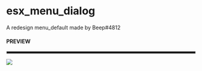# esx_menu_dialog
A redesign menu_default made by Beep#4812
<div align = "left">
  <h4>PREVIEW</h4>  
  <hr style="height:5px; border: 1px solid #ccc;">
  <img src = "https://media.discordapp.net/attachments/924065114284515348/925414405368328252/unknown.png">
</div>
  
</div>
